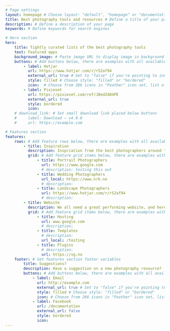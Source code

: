 ```yaml
---
# Page settings
layout: homepage # Choose layout: "default", "homepage" or "documentation-archive"
title: Best photography tools and resources # Define a title of your page
description: # Define a description of your page
keywords: # Define keywords for search engines

# Hero section
hero:
    title: Tightly curated lists of the best photography tools
    text: Featured apps
    background_image: # Paste image URL to display image in background of hero section
    buttons: # Add buttons below, there are examples with all available options
        - label: Hotjar
          url: https://www.hotjar.com/r/r52af94
          external_url: true # Set to "false" if you're pointing to inner page
          style: filled # Choose style: "filled" or "bordered"
          icon:  # Choose from 266 icons in "Feather" icon set, list of all icons is available here - https://feathericons.com
        - label: Pixieset
          url: https://pixieset.com/ref/JBedZ404PE 
          external_url: true
          style: bordered
          icon: 
    # download_link: # Set small download link placed below buttons
    #     label: Download — v4.0.0
    #     url: https://example.com

# Features section
features:
    rows: # Add feature rows below, there are examples with all available options
        - title: Inspiration
          description: Inspriation from the best photographers around the world 🌍
          grid: # Add feature grid items below, there are examples with all available options
              - title: Portrait Photographers
                url: https://www.google.com
                # description: testing this out
              - title: Wedding Photographers
                url_local: https://www.nrk.no
                # description: 
              - title: Landscape Photographers
                url: https://www.hotjar.com/r/r52af94
                # description: 
        - title: Website
          description: We all need a great performing website, and here's the best
          grid: # Add feature grid items below, there are examples with all available options
              - title: Hosting
                url: www.google.com
                # description:  
              - title: Templates
                # description: 
                url_local: /testing
              - title: Plugins
                # description: 
                url: https://vg.no
    footer: # Set features section footer variables
        title: Suggestions?
        description: Have a suggestion on a new photography resource?
        buttons: # Add buttons below, there are examples with all available options
            - label: Email
              url: http://example.com
              external_url: true # Set to "false" if you're pointing to inner page
              style: filled # Choose style: "filled" or "bordered"
              icon: # Choose from 266 icons in "Feather" icon set, list of all icons is available here - https://feathericons.com
            - label: Facebook
              url: /documentation
              external_url: false
              style: bordered
              icon:
---
```


